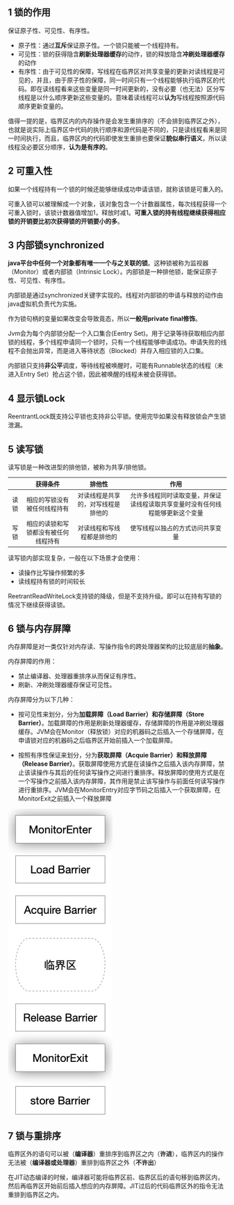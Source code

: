 ## 1 锁的作用

保证原子性、可见性、有序性。

+ 原子性：通过**互斥**保证原子性。一个锁只能被一个线程持有。
+ 可见性：锁的获得隐含**刷新处理器缓存**的动作，锁的释放隐含**冲刷处理器缓存**的动作
+ 有序性：由于可见性的保障，写线程在临界区对共享变量的更新对读线程是可见的，并且，由于原子性的保障，同一时间只有一个线程能够执行临界区的代码。即在读线程看来这些变量是同一时间更新的，没有必要（也无法）区分写线程是以什么顺序更新这些变量的。意味着读线程可以**认为**写线程按照源代码顺序更新变量的。

值得一提的是，临界区内的内存操作是会发生重排序的（不会排到临界区之外），也就是说实际上临界区中代码的执行顺序和源代码是不同的，只是读线程看来是同一时间执行，而且，临界区内的代码即使发生重排也要保证**貌似串行语义**，所以读线程没必要区分顺序，**认为是有序的**。


## 2 可重入性

如果一个线程持有一个锁的时候还能够继续成功申请该锁，就称该锁是可重入的。

可重入锁可以被理解成一个对象，该对象包含一个计数器属性，每次线程获得一个可重入锁时，该锁计数器值增加1，释放时减1。**可重入锁的持有线程继续获得相应锁的开销要比初次获得锁的开销要小的多**。

## 3 内部锁synchronized

**java平台中任何一个对象都有唯一一个与之关联的锁**。这种锁被称为监视器（Monitor）或者内部锁（Intrinsic Lock）。内部锁是一种排他锁，能保证原子性、可见性、有序性。

内部锁是通过synchronized关键字实现的。线程对内部锁的申请与释放的动作由java虚拟机负责代为实施。

作为锁句柄的变量如果改变会导致竟态，所以**一般用private final修饰**。

Jvm会为每个内部锁分配一个入口集合(Eentry Set)。用于记录等待获取相应内部锁的线程，多个线程申请同一个锁时，只有一个线程能够申请成功。申请失败的线程不会抛出异常，而是进入等待状态（Blocked）并存入相应锁的入口集。

内部锁只支持**非公平**调度，等待线程被唤醒时，可能有Runnable状态的线程（未进入Entry Set）抢占这个锁，因此被唤醒的线程未被会获得锁。

## 4 显示锁Lock

ReentrantLock既支持公平锁也支持非公平锁。使用完毕如果没有释放锁会产生锁泄漏。

## 5 读写锁

读写锁是一种改进型的排他锁，被称为共享/排他锁。

|      |               获得条件               |               排他性               |                             作用                             |
| :--: | :----------------------------------: | :--------------------------------: | :----------------------------------------------------------: |
| 读锁 |     相应的写锁没有被任何线程持有     | 对读线程是共享的，对写线程是排他的 | 允许多线程同时读取变量，并保证读线程读取共享变量时没有任何线程能够更新这个变量 |
| 写锁 | 相应的读锁和写锁都没有被任何线程持有 |     对读线程和写线程都是排他的     |               使写线程以独占的方式访问共享变量               |

读写锁内部实现复杂，一般在以下场景才会使用：

+ 读操作比写操作频繁的多
+ 读线程持有锁的时间较长

ReetrantReadWriteLock支持锁的降级，但是不支持升级。即可以在持有写锁的情况下继续获得读锁。

## 6 锁与内存屏障

内存屏障是对一类仅针对内存读、写操作指令的跨处理器架构的比较底层的**抽象**。

内存屏障的作用：

+ 禁止编译器、处理器重排序从而保证有序性。
+ 刷新、冲刷处理器缓存保证可见性。

内存屏障分为以下几种：

+ 按可见性来划分，分为**加载屏障（Load Barrier）**和**存储屏障（Store Barrier）**。加载屏障的作用是刷新处理器缓存，存储屏障的作用是冲刷处理器缓存。JVM会在Monitor（释放锁）对应的机器码之后插入一个存储屏障，在申请锁对应的机器码之后临界区开始前插入一个加载屏障。

+ 按照有序性保证来划分，分为**获取屏障（Acquie Barrier）**和**释放屏障（Release Barrier）**。获取屏障使用方式是在读操作之后插入该内存屏障，禁止该读操作与其后的任何读写操作之间进行重排序。释放屏障的使用方式是在一个写操作之前插入该内存屏障，其作用是禁止该写操作与前面任何读写操作进行重排序。JVM会在MonitorEntry对应字节码之后插入一个获取屏障，在MonitorExit之前插入一个释放屏障

<img src="./锁与内存屏障.jpg" alt="内存屏障" style="zoom:100%;" />

## 7 锁与重排序

临界区外的语句可以被（**编译器**）重排序到临界区之内（**许进**），临界区内的操作无法被（**编译器或处理器**）重排到临界区之外（**不许出**）

在JIT动态编译的时候，编译器可能将临界区前、临界区后的语句移到临界区内，然后再临界区开始前后插入想应的内存屏障。JIT过后的代码临界区外的指令无法重排到临界区之内。